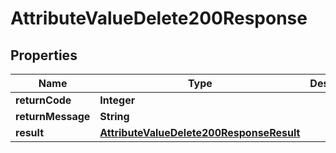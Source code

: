 

# AttributeValueDelete200Response

## Properties

Name | Type | Description | Notes
------------ | ------------- | ------------- | -------------
**returnCode** | **Integer** |  |  [optional]
**returnMessage** | **String** |  |  [optional]
**result** | [**AttributeValueDelete200ResponseResult**](AttributeValueDelete200ResponseResult.md) |  |  [optional]




